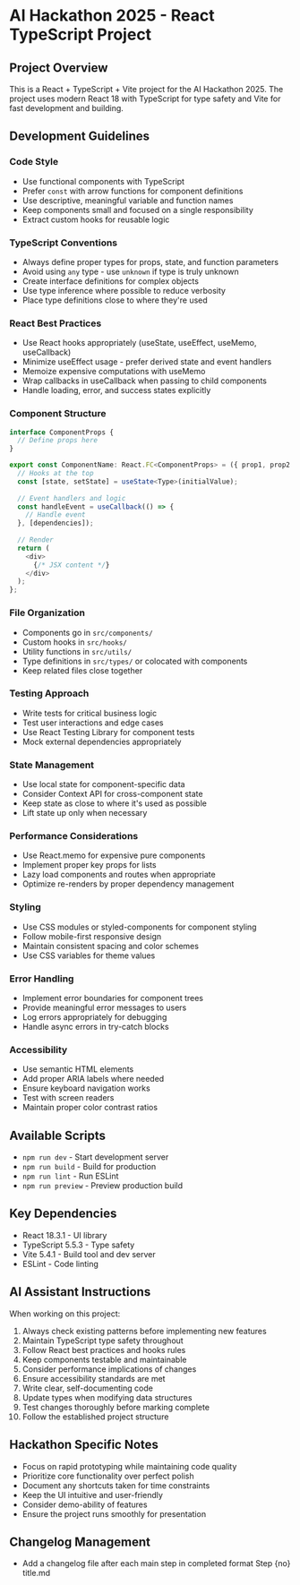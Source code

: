 # AI Hackathon 2025 - React TypeScript Project

## Project Overview
This is a React + TypeScript + Vite project for the AI Hackathon 2025. The project uses modern React 18 with TypeScript for type safety and Vite for fast development and building.

## Development Guidelines

### Code Style
- Use functional components with TypeScript
- Prefer `const` with arrow functions for component definitions
- Use descriptive, meaningful variable and function names
- Keep components small and focused on a single responsibility
- Extract custom hooks for reusable logic

### TypeScript Conventions
- Always define proper types for props, state, and function parameters
- Avoid using `any` type - use `unknown` if type is truly unknown
- Create interface definitions for complex objects
- Use type inference where possible to reduce verbosity
- Place type definitions close to where they're used

### React Best Practices
- Use React hooks appropriately (useState, useEffect, useMemo, useCallback)
- Minimize useEffect usage - prefer derived state and event handlers
- Memoize expensive computations with useMemo
- Wrap callbacks in useCallback when passing to child components
- Handle loading, error, and success states explicitly

### Component Structure
```typescript
interface ComponentProps {
  // Define props here
}

export const ComponentName: React.FC<ComponentProps> = ({ prop1, prop2 }) => {
  // Hooks at the top
  const [state, setState] = useState<Type>(initialValue);
  
  // Event handlers and logic
  const handleEvent = useCallback(() => {
    // Handle event
  }, [dependencies]);
  
  // Render
  return (
    <div>
      {/* JSX content */}
    </div>
  );
};
```

### File Organization
- Components go in `src/components/`
- Custom hooks in `src/hooks/`
- Utility functions in `src/utils/`
- Type definitions in `src/types/` or colocated with components
- Keep related files close together

### Testing Approach
- Write tests for critical business logic
- Test user interactions and edge cases
- Use React Testing Library for component tests
- Mock external dependencies appropriately

### State Management
- Use local state for component-specific data
- Consider Context API for cross-component state
- Keep state as close to where it's used as possible
- Lift state up only when necessary

### Performance Considerations
- Use React.memo for expensive pure components
- Implement proper key props for lists
- Lazy load components and routes when appropriate
- Optimize re-renders by proper dependency management

### Styling
- Use CSS modules or styled-components for component styling
- Follow mobile-first responsive design
- Maintain consistent spacing and color schemes
- Use CSS variables for theme values

### Error Handling
- Implement error boundaries for component trees
- Provide meaningful error messages to users
- Log errors appropriately for debugging
- Handle async errors in try-catch blocks

### Accessibility
- Use semantic HTML elements
- Add proper ARIA labels where needed
- Ensure keyboard navigation works
- Test with screen readers
- Maintain proper color contrast ratios

## Available Scripts
- `npm run dev` - Start development server
- `npm run build` - Build for production
- `npm run lint` - Run ESLint
- `npm run preview` - Preview production build

## Key Dependencies
- React 18.3.1 - UI library
- TypeScript 5.5.3 - Type safety
- Vite 5.4.1 - Build tool and dev server
- ESLint - Code linting

## AI Assistant Instructions
When working on this project:
1. Always check existing patterns before implementing new features
2. Maintain TypeScript type safety throughout
3. Follow React best practices and hooks rules
4. Keep components testable and maintainable
5. Consider performance implications of changes
6. Ensure accessibility standards are met
7. Write clear, self-documenting code
8. Update types when modifying data structures
9. Test changes thoroughly before marking complete
10. Follow the established project structure

## Hackathon Specific Notes
- Focus on rapid prototyping while maintaining code quality
- Prioritize core functionality over perfect polish
- Document any shortcuts taken for time constraints
- Keep the UI intuitive and user-friendly
- Consider demo-ability of features
- Ensure the project runs smoothly for presentation

## Changelog Management
- Add a changelog file after each main step in completed format Step {no} title.md